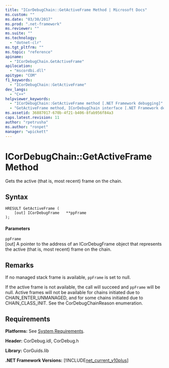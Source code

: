 ```yaml
---
title: "ICorDebugChain::GetActiveFrame Method | Microsoft Docs"
ms.custom: ""
ms.date: "03/30/2017"
ms.prod: ".net-framework"
ms.reviewer: ""
ms.suite: ""
ms.technology: 
  - "dotnet-clr"
ms.tgt_pltfrm: ""
ms.topic: "reference"
apiname: 
  - "ICorDebugChain.GetActiveFrame"
apilocation: 
  - "mscordbi.dll"
apitype: "COM"
f1_keywords: 
  - "ICorDebugChain::GetActiveFrame"
dev_langs: 
  - "C++"
helpviewer_keywords: 
  - "ICorDebugChain::GetActiveFrame method [.NET Framework debugging]"
  - "GetActiveFrame method, ICorDebugChain interface [.NET Framework debugging]"
ms.assetid: 36887017-670b-4f21-b406-8fab956f84a3
caps.latest.revision: 11
author: "rpetrusha"
ms.author: "ronpet"
manager: "wpickett"
---
```

# ICorDebugChain::GetActiveFrame Method
Gets the active (that is, most recent) frame on the chain.  
  
## Syntax  
  
```  
HRESULT GetActiveFrame (  
    [out] ICorDebugFrame   **ppFrame  
);  
```  
  
#### Parameters  
 `ppFrame`  
 [out] A pointer to the address of an ICorDebugFrame object that represents the active (that is, most recent) frame on the chain.  
  
## Remarks  
 If no managed stack frame is available, `ppFrame` is set to null.  
  
 If the active frame is not available, the call will succeed and `ppFrame` will be null. Active frames will not be available for chains initiated due to CHAIN_ENTER_UNMANAGED, and for some chains initiated due to CHAIN_CLASS_INIT. See the CorDebugChainReason enumeration.  
  
## Requirements  
 **Platforms:** See [System Requirements](../../../../docs/framework/get-started/system-requirements.md).  
  
 **Header:** CorDebug.idl, CorDebug.h  
  
 **Library:** CorGuids.lib  
  
 **.NET Framework Versions:** [!INCLUDE[net_current_v10plus](../../../../includes/net-current-v10plus-md.md)]